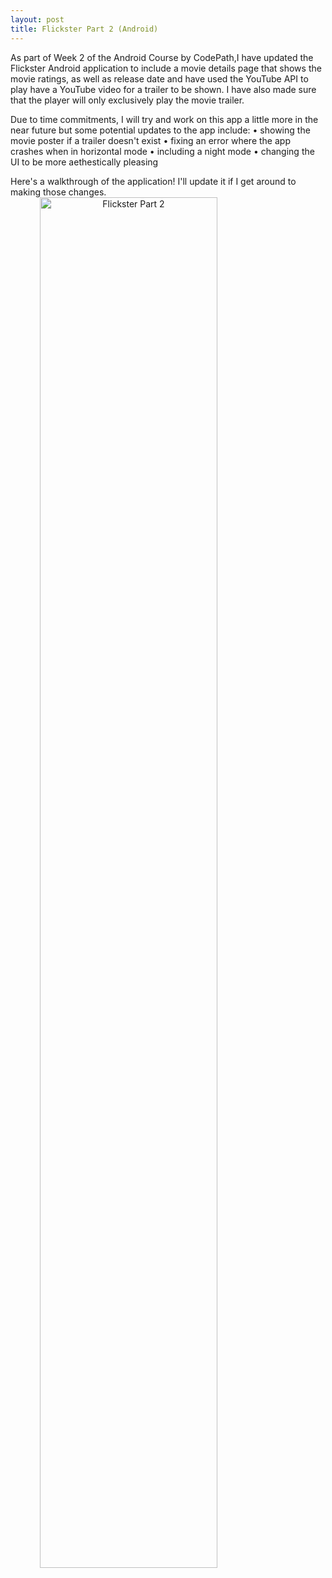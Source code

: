 ```yaml
---
layout: post
title: Flickster Part 2 (Android)
---
```


As part of Week 2 of the Android Course by CodePath,I have updated the 
Flickster Android application to include a movie details page that shows 
the movie  ratings, as well as release date and have used the YouTube API 
to play have a YouTube video for a trailer to be shown. I have also made
sure that the player will only exclusively play the movie trailer.

Due to time commitments, I will try and work on this app a little more in 
the near future but some potential updates to the app include:
• showing the movie poster if a trailer doesn't exist
• fixing an error where the app crashes when in horizontal mode
• including a night mode
• changing the UI to be more aethestically pleasing
 
 
 Here's a walkthrough of the application! I'll update it if I get around
 to making those changes.
 <img src="/files/projects/Android/Flickster_Part2_walkthrough.gif" alt="Flickster Part 2" style="width:75%;text-align:center;margin: auto;">
 